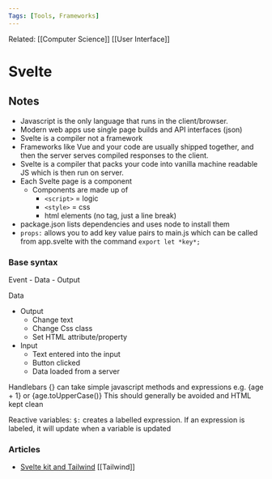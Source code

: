 ```yaml
---
Tags: [Tools, Frameworks]
---
```

Related: [[Computer Science]] [[User Interface]] 

# Svelte

## Notes
- Javascript is the only language that runs in the client/browser. 
- Modern web apps use single page builds and API interfaces (json)
- Svelte is a compiler not a framework
- Frameworks like Vue and your code are usually shipped together, and then the server serves compiled responses to the client. 
- Svelte is a compiler that packs your code into vanilla machine readable JS which is then run on server.
- Each Svelte page is a component
	- Components are made up of 
		- `<script>` = logic
		- `<style>` = css
		- html elements (no tag, just a line break)
- package.json lists dependencies and uses node to install them
- `props:` allows you to add key value pairs to main.js which can be called from app.svelte with the command `export let *key*;`

### Base syntax
Event - Data - Output

Data
- Output
	- Change text 
	- Change Css class
	- Set HTML attribute/property
- Input
	- Text entered into the input
	- Button clicked
	- Data loaded from a server
	
Handlebars {} can take simple javascript methods and expressions
e.g. {age + 1} or {age.toUpperCase()}
This should generally be avoided and HTML kept clean

Reactive variables:
`$:` creates a labelled expression. If an expression is labeled, it will update when a variable is updated 


	
	
	
### Articles
- [Svelte kit and Tailwind](https://levelup.gitconnected.com/how-to-use-svelte-kit-with-tailwind-css-jit-just-in-time-compilation-bc04c0c9ec17) [[Tailwind]]
